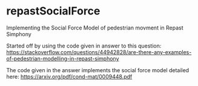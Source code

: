 # repastSocialForce
Implementing the Social Force Model of pedestrian movment in Repast Simphony

Started off by using the code given in answer to this question: https://stackoverflow.com/questions/44942828/are-there-any-examples-of-pedestrian-modelling-in-repast-simphony

The code given in the answer implements the social force model detailed here: https://arxiv.org/pdf/cond-mat/0009448.pdf